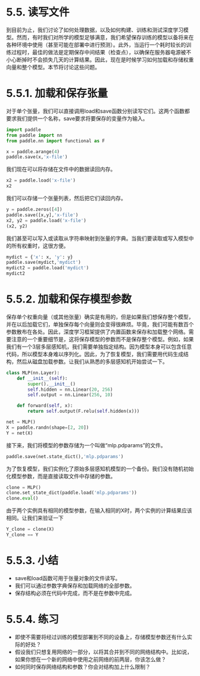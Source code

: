 # 5.5. 读写文件
到目前为止，我们讨论了如何处理数据，以及如何构建、训练和测试深度学习模型。然而，有时我们对所学的模型足够满意，我们希望保存训练的模型以备将来在各种环境中使用（甚至可能在部署中进行预测）。此外，当运行一个耗时较长的训练过程时，最佳的做法是定期保存中间结果（检查点），以确保在服务器电源被不小心断掉时不会损失几天的计算结果。因此，现在是时候学习如何加载和存储权重向量和整个模型。本节将讨论这些问题。

# 5.5.1. 加载和保存张量
对于单个张量，我们可以直接调用load和save函数分别读写它们。这两个函数都要求我们提供一个名称，save要求将要保存的变量作为输入。


```python
import paddle
from paddle import nn 
from paddle.nn import functional as F

x = paddle.arange(4)  
paddle.save(x,'x-file')
```

我们现在可以将存储在文件中的数据读回内存。


```python
x2 = paddle.load('x-file')
x2
```

我们可以存储一个张量列表，然后把它们读回内存。


```python
y = paddle.zeros([4])
paddle.save([x,y],'x-file')
x2, y2 = paddle.load('x-file')
(x2, y2)
```

我们甚至可以写入或读取从字符串映射到张量的字典。当我们要读取或写入模型中的所有权重时，这很方便。


```python
mydict = {'x': x, 'y': y}
paddle.save(mydict,'mydict')
mydict2 = paddle.load('mydict')
mydict2
```

# 5.5.2. 加载和保存模型参数
保存单个权重向量（或其他张量）确实是有用的，但是如果我们想保存整个模型，并在以后加载它们，单独保存每个向量则会变得很麻烦。毕竟，我们可能有数百个参数散布在各处。因此，深度学习框架提供了内置函数来保存和加载整个网络。需要注意的一个重要细节是，这将保存模型的参数而不是保存整个模型。例如，如果我们有一个3层多层感知机，我们需要单独指定结构。因为模型本身可以包含任意代码，所以模型本身难以序列化。因此，为了恢复模型，我们需要用代码生成结构，然后从磁盘加载参数。让我们从熟悉的多层感知机开始尝试一下。


```python
class MLP(nn.Layer):
    def __init__(self):
        super().__init__()
        self.hidden = nn.Linear(20, 256)
        self.output = nn.Linear(256, 10)

    def forward(self, x):
        return self.output(F.relu(self.hidden(x)))

net = MLP()
X = paddle.randn(shape=[2, 20])
Y = net(X)
```

接下来，我们将模型的参数存储为一个叫做“mlp.pdparams”的文件。


```python
paddle.save(net.state_dict(),'mlp.pdparams')
```

为了恢复模型，我们实例化了原始多层感知机模型的一个备份。我们没有随机初始化模型参数，而是直接读取文件中存储的参数。


```python
clone = MLP()
clone.set_state_dict(paddle.load('mlp.pdparams'))
clone.eval()
```

由于两个实例具有相同的模型参数，在输入相同的X时，两个实例的计算结果应该相同。让我们来验证一下


```python
Y_clone = clone(X)
Y_clone == Y
```

# 5.5.3. 小结
* save和load函数可用于张量对象的文件读写。
* 我们可以通过参数字典保存和加载网络的全部参数。
* 保存结构必须在代码中完成，而不是在参数中完成。

# 5.5.4. 练习
* 即使不需要将经过训练的模型部署到不同的设备上，存储模型参数还有什么实际的好处？
* 假设我们只想复用网络的一部分，以将其合并到不同的网络结构中。比如说，如果你想在一个新的网络中使用之前网络的前两层，你该怎么做？
* 如何同时保存网络结构和参数？你会对结构加上什么限制？
